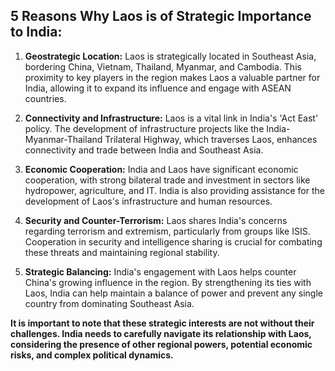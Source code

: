 ## 5 Reasons Why Laos is of Strategic Importance to India:

1. **Geostrategic Location:** Laos is strategically located in Southeast Asia, bordering China, Vietnam, Thailand, Myanmar, and Cambodia. This proximity to key players in the region makes Laos a valuable partner for India, allowing it to expand its influence and engage with ASEAN countries.

2. **Connectivity and Infrastructure:** Laos is a vital link in India's 'Act East' policy.  The development of infrastructure projects like the India-Myanmar-Thailand Trilateral Highway, which traverses Laos, enhances connectivity and trade between India and Southeast Asia.

3. **Economic Cooperation:**  India and Laos have significant economic cooperation, with strong bilateral trade and investment in sectors like hydropower, agriculture, and IT. India is also providing assistance for the development of Laos's infrastructure and human resources.

4. **Security and Counter-Terrorism:** Laos shares India's concerns regarding terrorism and extremism, particularly from groups like ISIS.  Cooperation in security and intelligence sharing is crucial for combating these threats and maintaining regional stability.

5. **Strategic Balancing:** India's engagement with Laos helps counter China's growing influence in the region. By strengthening its ties with Laos, India can help maintain a balance of power and prevent any single country from dominating Southeast Asia.

**It is important to note that these strategic interests are not without their challenges. India needs to carefully navigate its relationship with Laos, considering the presence of other regional powers, potential economic risks, and complex political dynamics.**
